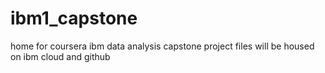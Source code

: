 # ibm1_capstone
home for coursera ibm data analysis capstone
project files will be housed on ibm cloud and github
